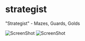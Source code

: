 # strategist
"Strategist" - Mazes, Guards, Golds 

![ScreenShot](https://raw.github.com/algoprentice/strategist/master/screenshots/Capture.PNG)
![ScreenShot](https://raw.github.com/algoprentice/strategist/master/screenshots/Capture2.PNG)
